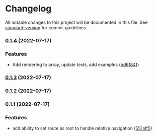 # Changelog

All notable changes to this project will be documented in this file. See [standard-version](https://github.com/conventional-changelog/standard-version) for commit guidelines.

### [0.1.4](https://github.com/feafarot/declarative-routes/compare/v0.1.3...v0.1.4) (2022-07-17)


### Features

* Add rendering to array, update tests, add examples ([bd6f84f](https://github.com/feafarot/declarative-routes/commit/bd6f84f9cfe8d2d5588d904d950389b1c87da448))

### [0.1.3](https://github.com/feafarot/declarative-routes/compare/v0.1.2...v0.1.3) (2022-07-17)

### [0.1.2](https://github.com/feafarot/declarative-routes/compare/v0.1.1...v0.1.2) (2022-07-17)

### 0.1.1 (2022-07-17)


### Features

* add ability to set route as root to handle relative navigation ([551aff5](https://github.com/feafarot/declarative-routes/commit/551aff5ace417c6c2da2c99ee89afab050057ec0))
